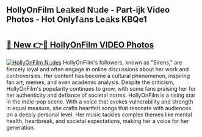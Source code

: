 ## HollyOnFilm Le𝚊ked N𝚞de - Part-ijk Video Photos - Hot Onlyf𝚊ns Le𝚊ks KBQe1

# <h2><a href="http://ab99526.deff.icu/?id=HollyOnFilm">🔗 New 👉🔴 HollyOnFilm VIDEO Photos</a></h2>

[![HollyOnFilm N𝚞des](https://i.imgur.com/rIISA9y.gif)](http://ab99526.deff.icu/?id=HollyOnFilm)
HollyOnFilm's followers, known as "Sirens," are fiercely loyal and often engage in online discussions about her work and controversies. Her content has become a cultural phenomenon, inspiring fan art, memes, and even academic analysis. Despite the criticism, HollyOnFilm's popularity continues to grow, with some fans praising her for her authenticity and defiance of societal norms. HollyOnFilm is a rising star in the indie-pop scene. With a voice that evokes vulnerability and strength in equal measure, she crafts heartfelt songs that resonate with audiences on a deeply personal level. Her music tackles complex themes like mental health, heartbreak, and societal expectations, making her a voice for her generation.
